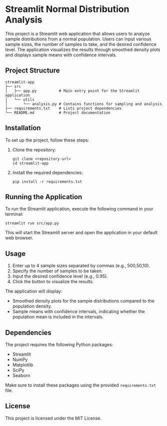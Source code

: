 # Streamlit Normal Distribution Analysis

This project is a Streamlit web application that allows users to analyze sample distributions from a normal population. Users can input various sample sizes, the number of samples to take, and the desired confidence level. The application visualizes the results through smoothed density plots and displays sample means with confidence intervals.

## Project Structure

```
streamlit-app
├── src
│   ├── app.py          # Main entry point for the Streamlit application
│   └── utils
│       └── analysis.py # Contains functions for sampling and analysis
├── requirements.txt    # Lists project dependencies
└── README.md           # Project documentation
```

## Installation

To set up the project, follow these steps:

1. Clone the repository:
   ```
   git clone <repository-url>
   cd streamlit-app
   ```

2. Install the required dependencies:
   ```
   pip install -r requirements.txt
   ```

## Running the Application

To run the Streamlit application, execute the following command in your terminal:
```
streamlit run src/app.py
```

This will start the Streamlit server and open the application in your default web browser.

## Usage

1. Enter up to 4 sample sizes separated by commas (e.g., 500,50,10).
2. Specify the number of samples to be taken.
3. Input the desired confidence level (e.g., 0.95).
4. Click the button to visualize the results.

The application will display:
- Smoothed density plots for the sample distributions compared to the population density.
- Sample means with confidence intervals, indicating whether the population mean is included in the intervals.

## Dependencies

The project requires the following Python packages:
- Streamlit
- NumPy
- Matplotlib
- SciPy
- Seaborn

Make sure to install these packages using the provided `requirements.txt` file.

## License

This project is licensed under the MIT License.